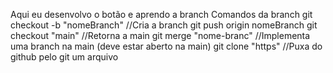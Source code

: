 Aqui eu desenvolvo o botão e aprendo a branch
Comandos da branch
git checkout -b "nomeBranch" //Cria a branch
git push origin nomeBranch
git checkout "main" //Retorna a main
git merge "nome-branc" //Implementa uma branch na main (deve estar aberto na main)
git clone "https" //Puxa do github pelo git um arquivo